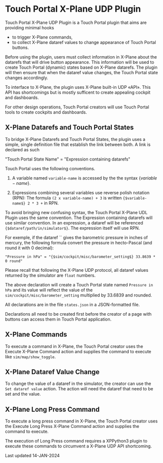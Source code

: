 # Touch Portal X-Plane UDP Plugin

Touch Portal X-Plane UDP Plugin is a Touch Portal plugin that aims are providing minimal hooks
 - to trigger X-Plane commands,
 - to collect X-Plane dataref values to change appearance of Touch Portal buttons.

Before using the plugin, users must collect information in X-Plane about the datarefs
that will drive button appearance.
This information will be used to create Touch Portal (dynamic) states based on X-Plane datarefs.
The plugin will then ensure that when the dataref value changes, the Touch Portal state changes accordingly.

To interface to X-Plane, the plugin uses X-Plane built-in UDP «API».
This API has shortcomings but is mostly sufficent to create appealing cockpit and dashboards.

For other design operations, Touch Portal creators will use Touch Portal tools to create cockpits and dashboards.


## X-Plane Datarefs and Touch Portal States

To bridge X-Plane Datarefs and Touch Portal States, the plugin uses a simple,
single definition file that establish the link between both.
A link is declared as such

"Touch Portal State Name" = "Expression containing datarefs"

Touch Portal uses the following conventions.

 1. A variable named `variable-name` is accessed by the the syntax {$variable-name$}.

 2. Expressions combining several variables use reverse polish notation (RPN):
    The formula `(2 x variable-name) + 3` is written `{$variable-name$} 2 * 3 +` in RPN.

To avoid bringing new confusing syntax, the Touch Portal X-Plane UDL Plugin uses the same convention.
The Expression containing datarefs will use similar convention.
In an expression, a dataref will be referenced `{$dataref/path/in/simulator$}`.
The expression itself will use RPN.

For exemple, if the dataref `` gives the barometric pressure in inches of mercury,
the following formula convert the pressure in hecto-Pascal (and round it with 0 decimal):
```
"Pressure in hPa" = "{$sim/cockpit/misc/barometer_setting$} 33.8639 * 0 round"
```

Please recall that following the X-Plane UDP protocol, all dataref values returned by the simulator
are `float` numbers.

The above declaration will create a Touch Portal state named `Pressure in hPa` and its value
will reflect the value of the `sim/cockpit/misc/barometer_setting` multiplied by 33.6839 and rounded.

All declarations are in the file `states.json` in a JSON-formatted file.

Declarations all need to be created first before the creator of a page with buttons
can access them in Touch Portal application.

## X-Plane Commands

To execute a command in X-Plane, the Touch Portal creator uses the Execute X-Plane Command action
and supplies the command to execute like `sim/map/show_toggle`.

## X-Plane Dataref Value Change

To change the value of a dataref in the simulator, the creator can use the `Set dataref value` action.
The action will need the dataref that need to be set and the value.

## X-Plane Long Press Command

To execute a long press command in X-Plane, the Touch Portal creator uses the Execute Long Press X-Plane Command action
and supplies the command to execute.

The execution of Long Press command requires a XPPython3 plugin to execute these commands
to circumvent a X-Plane UDP API shortcoming.


Last updated 14-JAN-2024
